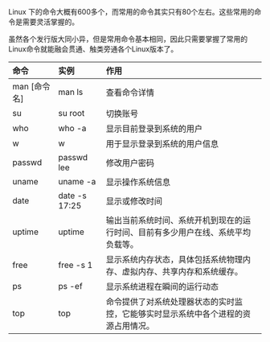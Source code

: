 Linux 下的命令大概有600多个，而常用的命令其实只有80个左右。这些常用的命令是需要灵活掌握的。

虽然各个发行版大同小异，但是常用命令基本相同，因此只需要掌握了常用的Linux命令就能融会贯通、触类旁通各个Linux版本了。

| 命令 | 实例 | 作用 |
| :--- | :--- | :--- |
| man \[命令名\] | man ls | 查看命令详情 |
| su | su root | 切换账号 |
| who | who -a | 显示目前登录到系统的用户 |
| w | w | 用于显示登录到系统的用户信息 |
| passwd | passwd lee | 修改用户密码 |
| uname | uname -a | 显示操作系统信息 |
| date | date -s 17:25 | 显示或修改时间 |
| uptime | uptime | 输出当前系统时间、系统开机到现在的运行时间、目前有多少用户在线、系统平均负载等。 |
| free | free -s 1 | 显示系统内存状态，具体包括系统物理内存、虚拟内存、共享内存和系统缓存。 |
| ps | ps -ef | 显示系统进程在瞬间的运行动态 |
| top | top | 命令提供了对系统处理器状态的实时监控，它能够实时显示系统中各个进程的资源占用情况。 |



